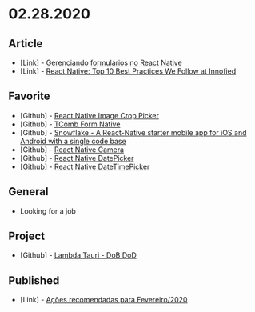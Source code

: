 # 02.28.2020

## Article

- \[Link\] - [Gerenciando formulários no React Native](https://blog.rocketseat.com.br/gerenciando-formularios-no-react-native/)
- \[Link\] - [React Native: Top 10 Best Practices We Follow at Innofied](https://www.innofied.com/top-10-react-native-best-practices-to-follow/)

## Favorite

- \[Github\] - [React Native Image Crop Picker](https://github.com/ivpusic/react-native-image-crop-picker)
- \[Github\] - [TComb Form Native](https://github.com/gcanti/tcomb-form-native)
- \[Github\] - [Snowflake - A React-Native starter mobile app for iOS and Android with a single code base](https://github.com/bartonhammond/snowflake)
- \[Github\] - [React Native Camera](https://github.com/react-native-community/react-native-camera)
- \[Github\] - [React Native DatePicker](https://github.com/xgfe/react-native-datepicker)
- \[Github\] - [React Native DateTimePicker](https://github.com/react-native-community/react-native-datetimepicker)

## General

- Looking for a job

## Project

- \[Github\] - [Lambda Tauri - DoB DoD](https://github.com/org-3s2yu/lambda-tauri)

## Published

- \[Link\] - [Ações recomendadas para Fevereiro/2020](https://nerdcalistenico.com.br/foconocapital/artigos/recomendadas/acoes-recomendadas-para-fevereiro-2020/)

